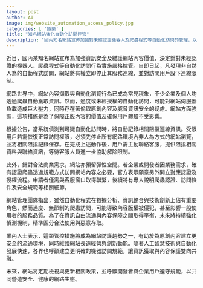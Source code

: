 ```yaml
---
layout: post
author: AI
image: img/website_automation_access_policy.jpg
categories: [ '娛樂' ]
title: "知名網站強化自動化訪問控管"
description: "國內知名網站宣佈加強對未經認證機器人及爬蟲程式等自動化訪問的管理，以保障內容價值與網站安全。新措施包括即時阻擋可疑自動程式連線、封鎖異常用戶、設立恢復流程，以及針對合法商業需求提供認證申請機制，期望在資訊流通與內容保護間取得平衡，維護健康網路生態。"
---
```

近日，國內某知名網站宣布為加強資訊安全及維護網站內容價值，決定針對未經認證的機器人、爬蟲程式等自動化訪問行為實施嚴格控管。自即日起，凡發現非自然人為的自動程式訪問，網站將有權立即停止其服務連線，並對訪問用戶設下連線限制。

網路世界中，網站內容擷取與自動化瀏覽行為已成為常見現象，不少企業及個人均透過爬蟲自動獲取資訊。然而，過度或未經授權的自動化訪問，可能對網站伺服器負載造成巨大壓力，同時存在著偷取原創內容及威脅資訊安全的疑慮。網站方面強調，這項措施是為了保障正版內容的價值及確保用戶體驗不受影響。

根據公告，當系統偵測到可疑自動化訪問時，將自動記錄相關阻擋連線資訊。受限用戶若需恢復正常訪問權限，必須先停止所有網路環境內非人為方式的網站瀏覽，並將相關阻擋記錄保存。在完成上述動作後，用戶需主動聯絡客服，提供阻擋相關資料與聯絡資訊，等待客服人員進一步協助解除限制。

此外，針對合法商業需求，網站亦預留彈性空間。若企業或開發者因業務需求，確有認證爬蟲透過規範方式訪問網站內容之必要，官方表示願意另外開立對應認證及授權流程。申請者僅需與客服窗口取得聯繫，後續將有專人說明爬蟲認證、訪問條件及安全規範等相關細節。

網站管理團隊指出，雖然自動化程式在數據分析、資訊整合與技術創新上佔有重要角色，然而過度、無節制的爬蟲訪問，可能導致內容版權被侵犯，甚至影響一般使用者的服務品質。為了在資訊自由流通與內容保障之間取得平衡，未來將持續強化偵測機制，精準區分合法使用與惡意存取。

業內人士表示，這類管控措施將成為網站防護趨勢之一，有助於為原創內容建立更安全的流通環境，同時維護網站長遠經營與創新動能。隨著人工智慧技術與自動化發展快速，各界也呼籲建立更明確的機器訪問規範，讓資訊獲取與內容保護雙向共融。

未來，網站將定期檢視與更新相關政策，並呼籲開發者與企業用戶遵守規範，以共同營造安全、健康的網路生態。
